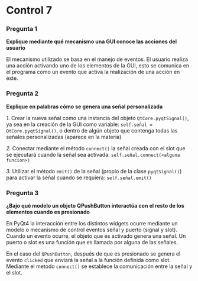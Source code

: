# Control 7

### Pregunta 1
**Explique mediante qué mecanismo una GUI conoce las acciones del usuario**

El mecanismo utilizado se basa en el manejo de eventos. El usuario realiza una acción activando uno de los elementos de la GUI, esto se comunica en el programa como un evento que activa la realización de una acción en este.

### Pregunta 2
**Explique en palabras cómo se genera una señal personalizada**

*1.* Crear la nueva señal como una instancia del objeto `QtCore.pyqtSignal()`, ya sea en la creación de la GUI como variable: `self.señal = QtCore.pyqtSignal()`, o dentro de algún objeto que contenga todas las señales personalizadas (aparece en la materia)

*2.* Conectar mediante el método `connect()` la señal creada con el slot que se ejecutará cuando la señal sea activada: `self.señal.connect(<alguna funcion>)`

*3.* Utilizar el método `emit()` de la señal (propio de la clase `pyqtSignal()`) para activar la señal cuando se requiera: `self.señal.emit()`

### Pregunta 3
**¿Bajo qué modelo un objeto QPushButton interactúa con el resto de los elementos cuando es presionado**

En PyQt4 la interacción entre los distintos widgets ocurre mediante un modelo o mecanismo de control eventos señal y puerto (signal y slot). Cuando un evento ocurre, el objeto que es activado genera una señal. Un puerto o slot es una función que es llamada por alguna de las señales. 

En el caso del `QPushButton`, después de que es presionado se genera el evento `clicked` que enviará la señal a la función definida como slot. Mediante el metodo `connect()` se establece la comunicación entre la señal y el slot.

